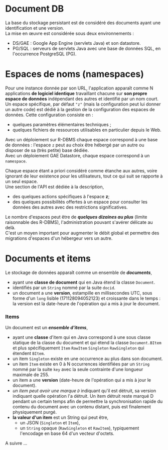# Document DB

La base du stockage persistant est de considéré des documents ayant une identification et une version.  
La mise en œuvre est considérée sous deux environnements :
- DS/GAE : Google App Engine (servlets Java) et son datastore.
- PG/SQL : serveurs de servlets Java avec une base de données SQL, en l'occurrence PostgreSQL (PG).

# Espaces de noms (namespaces)
Pour une instance donnée par son URL, l'application apparaît comme N applications **de logiciel identique** travaillant chacune sur **son propre espace de données** indépendant des autres et identifié par un nom court.  
Un espace spécifique, par défaut `"z"` (mais la configuration peut lui donner un autre code) est dédié à la gestion de la configuration des espaces de données. Cette configuration consiste en : 
- quelques paramètres élémentaires techniques ;
- quelques fichiers de ressources utilisables en particulier depuis le Web.
 
Avec un déploiement sur R-DBMS chaque espace correspond à une base de données : l'espace `z` peut au choix être hébergé par un autre ou disposer de sa (très petite) base dédiée.  
Avec un déploiement GAE Datastore, chaque espace correspond à un `namespace`.

Chaque espace étant a priori considéré comme étanche aux autres, voire ignorant de leur existence pour les utilisateurs, tout ce qui suit se rapporte à un seul espace.  
Une section de l'API est dédiée à la description,
- des quelques actions spécifiques à l'espace **z**;
- des quelques possibilités offertes à un espace pour consulter les données des autres avec des restrictions significatives.

Le nombre d'espaces peut être de ***quelques dizaines au plus*** (limite raisonnable des R-DBMS), l'administration pouvant s'avérer délicate au delà.  
C'est un moyen important pour augmenter le débit global et permettre des migrations d'espaces d'un hébergeur vers un autre.

# Documents et items
Le stockage de données apparaît comme un ensemble de ***documents***,
- ayant une **classe de document** qui en Java étend la classe `Document`.
- identifiés par un `String` nommé par la suite `docid`.
- un document a une **version**, estampille en millisecondes UTC, sous forme d'un `long` lisible (171128094052123) et croissante dans le temps : la version est la date-heure de l'opération qui a mis à jour le document.

### Items
Un document est un ***ensemble d'items***,
- ayant une **classe** d'item qui en Java correspond à une sous classe statique de la classe du document et qui étend la classe `Document.BItem` et plus spécifiquement `Item` `RawItem` `Singleton` `RawSingleton` qui étendent `BItem`.
- un item `Singleton` existe en une occurrence au plus dans son document.
- un item `Item` existe en 0 à N occurrences identifiées par un `String` nommé par la suite `key` avec la seule contrainte d'une longueur maximale de 255.
- un item a une **version** (date-heure de l'opération qui a mis à jour le document).
- *un item peut avoir une marque `D`* indiquant qu'il est détruit, sa version indiquant quelle opération l'a détruit. Un item détruit reste marqué D pendant un certain temps afin de permettre la synchronisation rapide du contenu du document avec un contenu distant, puis est finalement physiquement purgé.
- **la valeur d'un item** est un String qui peut être,
    - un JSON (`Singleton` et `Item`),
    - un `String` opaque (`RawSingleton` et `RawItem`), typiquement l'encodage en base 64 d'un vecteur d'octets.

A suivre ...
